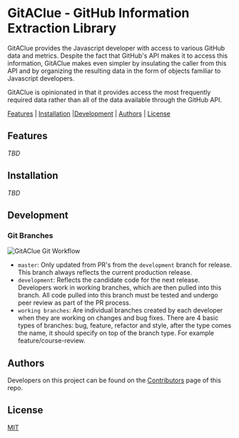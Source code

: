# GitAClue - GitHub Information Extraction Library

GitAClue provides the Javascript developer with access to various GitHub data and metrics. Despite the fact that GitHub's API makes it to access this information, GitAClue makes even simpler by insulating the caller from this API and by organizing the resulting data in the form of objects familiar to Javascript developers.

GitAClue is opinionated in that it provides access the most frequently required data rather than all of the data available through the GitHub API. 

[Features](#features) | [Installation](#installation) |[Development](#development) | [Authors](#authors) |
[License](#license)

## Features

_TBD_

## Installation

_TBD_
## Development

### Git Branches

![GitAClue Git Workflow](https://github.com/ShowMeCoders/GitAClue/blob/master/docs/Git%20-%20Team%20Workflow.png)

- `master`: Only updated from PR's from the `development` branch for release. This
branch always reflects the current production release.
- `development`: Reflects the candidate code for the next release. Developers
work in working branches, which are then pulled into this branch. All code
pulled into this branch must be tested and undergo peer review as part of the
PR process.
- `working branches`: Are individual branches created by each developer when
they are working on changes and bug fixes. There are 4 basic types of branches: 
bug, feature, refactor and style, after the type comes the name, it should 
specify on top of the branch type. For example feature/course-review.

## Authors

Developers on this project can be found on the [Contributors](https://github.com/jdmedlock/GitAClue/graphs/contributors) page of this repo.

## License

[MIT](https://tldrlegal.com/license/mit-license)

